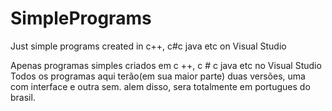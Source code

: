 # SimplePrograms
Just simple programs created in c++, c#c java etc on Visual Studio

Apenas programas simples criados em c ++, c # c java etc no Visual Studio
Todos os programas aqui terão(em sua maior parte) duas versões, uma com interface e outra sem.
alem disso, sera totalmente em portugues do brasil.
